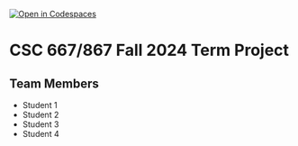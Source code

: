 [![Open in Codespaces](https://classroom.github.com/assets/launch-codespace-2972f46106e565e64193e422d61a12cf1da4916b45550586e14ef0a7c637dd04.svg)](https://classroom.github.com/open-in-codespaces?assignment_repo_id=16513765)
# CSC 667/867 Fall 2024 Term Project

## Team Members

- Student 1
- Student 2
- Student 3
- Student 4
